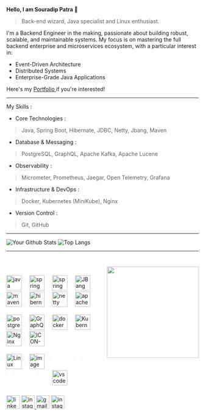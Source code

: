 **Hello, I am Souradip Patra 👋**

> Back-end wizard, Java specialist and Linux enthusiast.

I'm a Backend Engineer in the making, passionate about building robust, scalable, and maintainable systems. My focus is on mastering the full backend enterprise and microservices ecosystem, with a particular interest in:
  - Event-Driven Architecture
  - Distributed Systems
  - Enterprise-Grade Java Applications

Here's my <a href="https://souradippatra-dev.netlify.app/" target="_blank"> Portfolio </a> if you're interested!

---
My Skills :
  - Core Technologies :
  > Java, Spring Boot, Hibernate, JDBC, Netty, Jbang, Maven
  - Database & Messaging :
  > PostgreSQL, GraphQL, Apache Kafka, Apache Lucene
  - Observability :
  > Micrometer, Prometheus, Jaegar, Open Telemetry, Grafana
  - Infrastructure & DevOps :
  > Docker, Kubernetes (MiniKube), Nginx
  - Version Control :
  > Git, GitHub
---
![Your Github Stats](https://github-readme-stats.vercel.app/api?username=SouradipPatra7904&show_icons=true&rank_icon=github&theme=midnight-purple&card_width=280&hide_border=true&show_icons=true)
![Top Langs](https://github-readme-stats.vercel.app/api/top-langs/?username=SouradipPatra7904&layout=compact&theme=radical&title_color=ffffff&text_color=ffffff&icon_color=midnight-purple&bg_color=000000&hide_border=true&show_icons=true)

---

###
<br/>
<img align="right" height="240" src="https://media.giphy.com/media/v1.Y2lkPWVjZjA1ZTQ3cmU1aTI2c214eXpicG1icXY3cWNnem1ob2ZxdjZkd2FjMmhxMHFyNyZlcD12MV9naWZzX3NlYXJjaCZjdD1n/boYxZ1fa72kcgr70sN/giphy.gif"/>

###
<div align="left">
  <!-- Core Java & Spring -->
  <img src="https://cdn.jsdelivr.net/gh/devicons/devicon/icons/java/java-original.svg" height="40" alt="java logo" />
  <img width="12" />
  <img src="https://cdn.jsdelivr.net/gh/devicons/devicon/icons/spring/spring-original.svg" height="40" alt="spring logo" />
  <img width="12" />
  <img src="https://spring.io/img/projects/spring-boot.svg" height="40" alt="spring boot logo" />
  <img width="12" />
  <img src="https://www.jbang.dev/assets/images/icon.png" height="40" alt="JBang logo" />
  <img width="12" />
  <!-- Build Tools & ORM -->
  <img src="https://cdn.jsdelivr.net/gh/devicons/devicon/icons/maven/maven-original.svg" height="40" alt="maven logo" />
  <img width="12" />
  <img src="https://cdn.jsdelivr.net/gh/devicons/devicon/icons/hibernate/hibernate-original.svg" height="40" alt="hibernate logo" />
  <img width="12" />
  <!-- Networking-->
  <img src="https://avatars.githubusercontent.com/u/473791?s=200&v=4" height="40" alt="netty logo" />
  <img width="12" />
  <img src="https://www.apache.org/logos/originals/lucene.svg" height="40" alt="apache lucene logo" />
  <img width="12" />
  <br/><br/>
  
  <!-- Databases & Networking -->
  <img src="https://cdn.jsdelivr.net/gh/devicons/devicon/icons/postgresql/postgresql-original.svg" height="40" alt="postgresql logo" />
  <img width="12" />
  <!--
  <img src="https://cdn.jsdelivr.net/gh/devicons/devicon/icons/mongodb/mongodb-original.svg" height="30" alt="mongodb logo"  />
  <img width="12" />
  -->
  <!--
  <img src="https://symbols.getvecta.com/stencil_261/2_apache-cassandra.a6e8516e93.svg" height="40" alt="cassandra logo" />
  <img width="12" />
  -->
  <!-- API specifications -->
  <img src="https://cdn.jsdelivr.net/gh/devicons/devicon/icons/graphql/graphql-plain.svg" height="40" alt="GraphQL logo" />
  <img width="12" />
  <!-- Servers & DevOps -->
  <!--
  <img src="https://cdn.jsdelivr.net/gh/devicons/devicon/icons/tomcat/tomcat-original.svg" height="40" alt="tomcat logo" />
  <img width="12" />
  -->
  <img src="https://cdn.jsdelivr.net/gh/devicons/devicon/icons/docker/docker-original.svg" height="40" alt="docker logo" />
  <img width="12" />
  <img src="https://cdn.jsdelivr.net/gh/devicons/devicon/icons/kubernetes/kubernetes-plain.svg" height="40" alt="Kubernetes logo" />
  <img width="12" />
  <!--
  <img src="https://zesty.co/wp-content/uploads/2024/11/minikube.png" height="40" alt="MiniKube logo" />
  <img width="12" />
  -->
  <img src="https://cdn.worldvectorlogo.com/logos/nginx-1.svg" height="40" alt="Nginx logo" />
  <img width="12" />
  <!--
  <img src="https://raw.githubusercontent.com/grafana/grafana/main/public/img/fav32.png" height="40" alt="Grafana logo" />
  <img width="12" />
  -->
  <!--
  <img src="https://cdn.jsdelivr.net/gh/devicons/devicon/icons/jenkins/jenkins-original.svg" height="40" alt="Jenkins logo" />
  <img width="12" />
  -->
  <img src="https://i.ibb.co/Q7ksH8BQ/WIDE-White-on-Transparent.png" alt="ICON-White-on-Transparent" height="40" alt="kafka logo" />
  <img width="12" />
  <br/><br/>
  
  <!-- Systems & Core Languages -->
  <img src="https://cdn.jsdelivr.net/gh/devicons/devicon/icons/linux/linux-original.svg" height="40" alt="Linux logo" />
  <img width="12" />
  <img height="40" alt="image" src="https://github.com/user-attachments/assets/6829a831-0566-4c91-b77a-0d86126523c9" />
  <img width="12" />
  <!-- Shells -->
  <img src="https://cdn.jsdelivr.net/gh/devicons/devicon/icons/bash/bash-original.svg" height="40" alt="Bash logo" style="filter: brightness(0) invert(1);" />
  <img width="12" />
  <img src="https://cdn.jsdelivr.net/gh/devicons/devicon/icons/zsh/zsh-original.svg" height="40" alt="Zsh logo" style="filter: brightness(0) invert(1);" />
  <img width="12" />  
  <!-- Git & GitHub -->
  <img src="https://cdn.jsdelivr.net/gh/devicons/devicon/icons/git/git-original.svg" height="40" alt="Git logo" style="filter: brightness(0) invert(1);" />
  <img width="12" />
  <img src="https://cdn.jsdelivr.net/gh/devicons/devicon/icons/github/github-original.svg" height="40" alt="GitHub logo" style="filter: brightness(0) invert(1);" />
  <img width="12" />

  <!-- IDEs -->
  <img src="https://cdn.jsdelivr.net/gh/devicons/devicon/icons/vscode/vscode-original.svg" height="40" alt="vscode logo" />
  <img width="12" />
  <!--
  <img src="https://cdn.jsdelivr.net/gh/devicons/devicon/icons/intellij/intellij-original.svg" height="40" alt="IntelliJ IDEA logo" />
  <img width="12" />
  <img src="https://cdn.jsdelivr.net/gh/devicons/devicon/icons/eclipse/eclipse-original.svg" height="40" alt="Eclipse / Spring Tool Suite logo" />
  <img width="12" />
  <br/><br/>
  -->
  
</div>


###

###

<div align="left">
  
  <a href="https://www.linkedin.com/in/your-link/](https://www.linkedin.com/in/souradip-patra-31574a253/"><img src="https://img.shields.io/static/v1?message=LinkedIn&logo=linkedin&label=&color=0077B5&logoColor=white&labelColor=&style=for-the-badge" height="35" alt="linkedin logo"/></a>
  <a href="https://souradippatra-dev.netlify.app/"><img src="https://img.shields.io/static/v1?message=Portfolio&logo=google-chrome&label=&color=E4405F&logoColor=white&labelColor=&style=for-the-badge" height="35" alt="instagram logo" /> </a>
  <a href="mailto:souradip.patra.2004@gmail.com"><img src="https://img.shields.io/static/v1?message=Gmail&logo=gmail&label=&color=D14836&logoColor=white&labelColor=&style=for-the-badge" height="35" alt="gmail logo"/></a>
  <a href="https://www.instagram.com/iblamepatro/"><img src="https://img.shields.io/static/v1?message=Instagram&logo=instagram&label=&color=E4405F&logoColor=white&labelColor=&style=for-the-badge" height="35" alt="instagram logo" /> </a>
  
</div>
